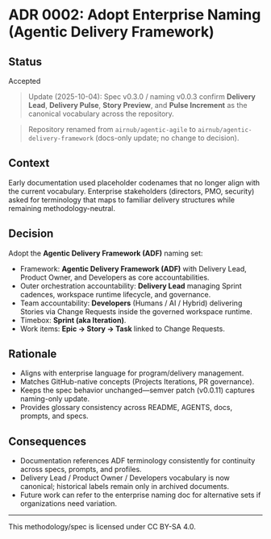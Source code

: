 
# ADR 0002: Adopt Enterprise Naming (Agentic Delivery Framework)

## Status

Accepted

> Update (2025-10-04): Spec v0.3.0 / naming v0.0.3 confirm **Delivery Lead**, **Delivery Pulse**, **Story Preview**, and **Pulse Increment** as the canonical vocabulary across the repository.

> Repository renamed from `airnub/agentic-agile` to `airnub/agentic-delivery-framework` (docs-only update; no change to decision).

## Context

Early documentation used placeholder codenames that no longer align with the current vocabulary. Enterprise stakeholders (directors, PMO, security) asked for terminology that maps to familiar delivery structures while remaining methodology-neutral.

## Decision

Adopt the **Agentic Delivery Framework (ADF)** naming set:

- Framework: **Agentic Delivery Framework (ADF)** with Delivery Lead, Product Owner, and Developers as core accountabilities.
- Outer orchestration accountability: **Delivery Lead** managing Sprint cadences, workspace runtime lifecycle, and governance.
- Team accountability: **Developers** (Humans / AI / Hybrid) delivering Stories via Change Requests inside the governed workspace runtime.
- Timebox: **Sprint (aka Iteration)**.
- Work items: **Epic → Story → Task** linked to Change Requests.

## Rationale

- Aligns with enterprise language for program/delivery management.
- Matches GitHub-native concepts (Projects Iterations, PR governance).
- Keeps the spec behavior unchanged—semver patch (v0.0.11) captures naming-only update.
- Provides glossary consistency across README, AGENTS, docs, prompts, and specs.

## Consequences

- Documentation references ADF terminology consistently for continuity across specs, prompts, and profiles.
- Delivery Lead / Product Owner / Developers vocabulary is now canonical; historical labels remain only in archived documents.
- Future work can refer to the enterprise naming doc for alternative sets if organizations need variation.

---

This methodology/spec is licensed under CC BY-SA 4.0.
